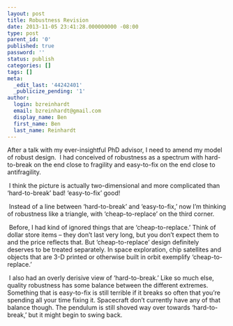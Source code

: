 ```yaml
---
layout: post
title: Robustness Revision
date: 2013-11-05 23:41:28.000000000 -08:00
type: post
parent_id: '0'
published: true
password: ''
status: publish
categories: []
tags: []
meta:
  _edit_last: '44242401'
  _publicize_pending: '1'
author:
  login: bzreinhardt
  email: bzreinhardt@gmail.com
  display_name: Ben
  first_name: Ben
  last_name: Reinhardt
---
```

<p>After a talk with my ever-insightful PhD advisor, I need to amend my model of robust design.  I had conceived of robustness as a spectrum with hard-to-break on the end close to fragility and easy-to-fix on the end close to antifragility.</p>
<p> I think the picture is actually two-dimensional and more complicated than ‘hard-to-break’ bad! ‘easy-to-fix’ good!</p>
<p> Instead of a line between ‘hard-to-break’ and ‘easy-to-fix,’ now I’m thinking of robustness like a triangle, with ‘cheap-to-replace’ on the third corner.</p>
<p> Before, I had kind of ignored things that are ‘cheap-to-replace.’ Think of dollar store items – they don’t last very long, but you don’t expect them to and the price reflects that. But ‘cheap-to-replace’ design definitely deserves to be treated separately. In space exploration, chip satellites and objects that are 3-D printed or otherwise built in orbit exemplify ‘cheap-to-replace.’</p>
<p> I also had an overly derisive view of ‘hard-to-break.’ Like so much else, quality robustness has some balance between the different extremes. Something that is easy-to-fix is still terrible if it breaks so often that you’re spending all your time fixing it. Spacecraft don’t currently have any of that balance though. The pendulum is still shoved way over towards ‘hard-to-break,’ but it might begin to swing back.  </p>
